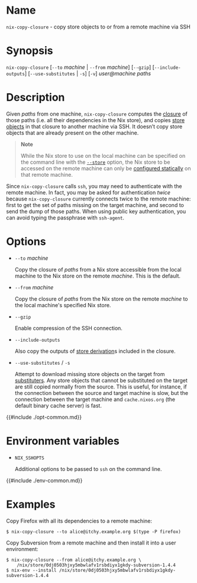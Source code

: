 # Name

`nix-copy-closure` - copy store objects to or from a remote machine via SSH

# Synopsis

`nix-copy-closure`
  [`--to` _machine_ | `--from` _machine_]
  [`--gzip`]
  [`--include-outputs`]
  [`--use-substitutes` | `-s`]
  [`-v`]
  _user@machine_ _paths_

# Description

Given _paths_ from one machine, `nix-copy-closure` computes the [closure](@docroot@/glossary.md#gloss-closure) of those paths (i.e. all their dependencies in the Nix store), and copies [store objects](@docroot@/glossary.md#gloss-store-object) in that closure to another machine via SSH.
It doesn’t copy store objects that are already present on the other machine.

> **Note**
>
> While the Nix store to use on the local machine can be specified on the command line with the [`--store`](@docroot@/command-ref/conf-file.md#conf-store) option, the Nix store to be accessed on the remote machine can only be [configured statically](@docroot@/command-ref/conf-file.md#configuration-file) on that remote machine.

Since `nix-copy-closure` calls `ssh`, you may need to authenticate with the remote machine.
In fact, you may be asked for authentication _twice_ because `nix-copy-closure` currently connects twice to the remote machine: first to get the set of paths missing on the target machine, and second to send the dump of those paths.
When using public key authentication, you can avoid typing the passphrase with `ssh-agent`.

# Options

  - `--to` _machine_

    Copy the closure of _paths_ from a Nix store accessible from the local machine to the Nix store on the remote _machine_.
    This is the default.

  - `--from` _machine_

    Copy the closure of _paths_ from the Nix store on the remote _machine_ to the local machine's specified Nix store.

  - `--gzip`

    Enable compression of the SSH connection.

  - `--include-outputs`

    Also copy the outputs of [store derivation]s included in the closure.

    [store derivation]: @docroot@/glossary.md#gloss-store-derivation

  - `--use-substitutes` / `-s`

    Attempt to download missing store objects on the target from [substituters](@docroot@/command-ref/conf-file.md#conf-substituters).
    Any store objects that cannot be substituted on the target are still copied normally from the source.
    This is useful, for instance, if the connection between the source and target machine is slow, but the connection between the target machine and `cache.nixos.org` (the default binary cache server) is fast.

{{#include ./opt-common.md}}

# Environment variables

  - `NIX_SSHOPTS`

    Additional options to be passed to `ssh` on the command line.

{{#include ./env-common.md}}

# Examples

Copy Firefox with all its dependencies to a remote machine:

```console
$ nix-copy-closure --to alice@itchy.example.org $(type -P firefox)
```

Copy Subversion from a remote machine and then install it into a user
environment:

```console
$ nix-copy-closure --from alice@itchy.example.org \
    /nix/store/0dj0503hjxy5mbwlafv1rsbdiyx1gkdy-subversion-1.4.4
$ nix-env --install /nix/store/0dj0503hjxy5mbwlafv1rsbdiyx1gkdy-subversion-1.4.4
```
